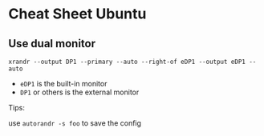 # Cheat Sheet Ubuntu

## Use dual monitor

`xrandr --output DP1 --primary --auto --right-of eDP1 --output eDP1 --auto`

- `eDP1` is the built-in monitor
- `DP1` or others is the external monitor

Tips:

use `autorandr -s foo` to save the config
